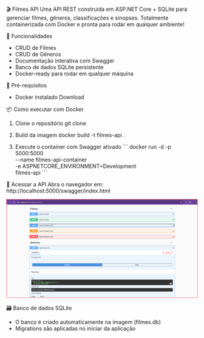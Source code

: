 🎬 Filmes API
Uma API REST construída em ASP.NET Core + SQLite para gerenciar filmes, gêneros, classificações e sinopses. Totalmente containerizada com Docker e pronta para rodar em qualquer ambiente!

🚀 Funcionalidades
- CRUD de Filmes
- CRUD de Gêneros
- Documentação interativa com Swagger
- Banco de dados SQLite persistente
- Docker-ready para rodar em qualquer máquina

🧰 Pré-requisitos
- Docker instalado Download

📦 Como executar com Docker

1. Clone o repositório
git clone 

2. Build da imagem
docker build -t filmes-api .

3. Execute o container com Swagger ativado
´´´
   docker run -d -p 5000:5000 \
  --name filmes-api-container \
  -e ASPNETCORE_ENVIRONMENT=Development \
  filmes-api
´´´ 

📄 Acessar a API
Abra o navegador em:
http://localhost:5000/swagger/index.html

![Swagger funcionando](https://github.com/monica88lima/Estudos-Dev/blob/main/docker/API.png)


🗃️ Banco de dados SQLite
- O banco é criado automaticamente na imagem (filmes.db)
- Migrations são aplicadas no iniciar da aplicação

